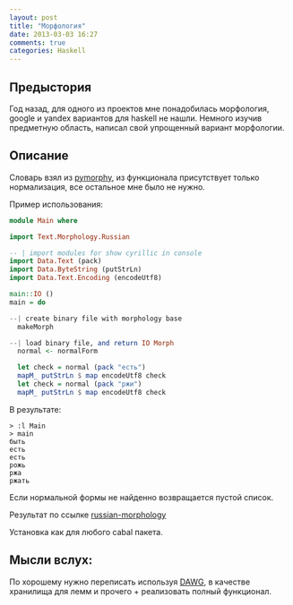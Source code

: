 ```yaml
---
layout: post
title: "Морфология"
date: 2013-03-03 16:27
comments: true
categories: Haskell 
---
```

Предыстория
-----------
Год назад, для одного из проектов мне понадобилась морфология, google и yandex вариантов для haskell не нашли.
Немного изучив предметную область, написал свой упрощенный вариант морфологии.

Описание
--------
Словарь взял из  [pymorphy](http://pythonhosted.org/pymorphy/), из функционала присутствует только нормализация, все остальное мне было не нужно.

Пример использования:
``` haskell 
module Main where

import Text.Morphology.Russian

-- | import modules for show cyrillic in console
import Data.Text (pack)
import Data.ByteString (putStrLn)
import Data.Text.Encoding (encodeUtf8)

main::IO ()
main = do

--| create binary file with morphology base
  makeMorph

--| load binary file, and return IO Morph
  normal <- normalForm

  let check = normal (pack "есть")
  mapM_ putStrLn $ map encodeUtf8 check
  let check = normal (pack "ржи")
  mapM_ putStrLn $ map encodeUtf8 check

```

В результате:
``` 
> :l Main
> main
быть
есть
есть
рожь
ржа
ржать
```
Если нормальной формы не найденно возвращается пустой список.

Результат по ссылке [russian-morphology](http://github.com/chemist/russian-morphology)

Установка как для любого cabal пакета.

Мысли вслух:
-----------
По хорошему нужно переписать используя [DAWG](http://en.wikipedia.org/wiki/Directed_acyclic_word_graph), в качестве хранилища для лемм и прочего + реализовать полный функционал.


